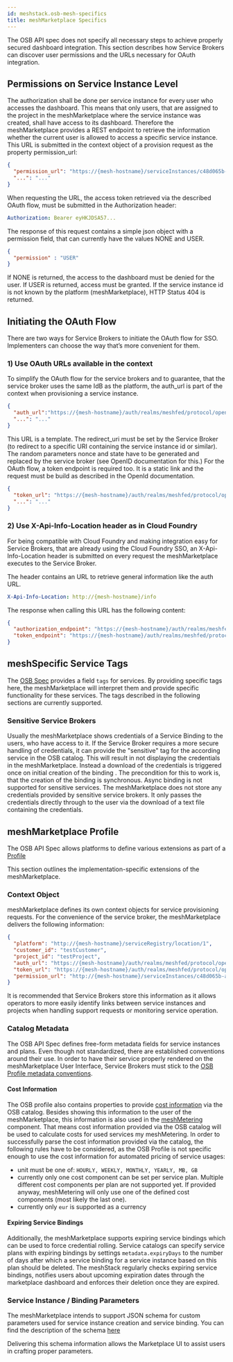 ```yaml
---
id: meshstack.osb-mesh-specifics
title: meshMarketplace Specifics
---
```


The OSB API spec does not specify all necessary steps to achieve properly secured dashboard integration. This section describes how Service Brokers can discover user permissions and the URLs necessary for OAuth integration.

## Permissions on Service Instance Level

The authorization shall be done per service instance for every user who accesses the dashboard. This means that only users, that are assigned to the project in the meshMarketplace where the service instance was created, shall have access to its dashboard. Therefore the meshMarketplace provides a REST endpoint to retrieve the information whether the current user is allowed to access a specific service instance. This URL is submitted in the context object of a provision request as the property permission_url:

```json
{
  "permission_url": "https://{mesh-hostname}/serviceInstances/c48d065b-a123-4a1e-8021-2965928d022d/permissions",
  "...": "..."
}
```

When requesting the URL, the access token retrieved via the described OAuth flow, must be submitted in the Authorization header:

```yml
Authorization: Bearer eyHKJDSA57...
```

The response of this request contains a simple json object with a permission field, that can currently have the values NONE and USER.

```json
{
  "permission" : "USER"
}
```

If NONE is returned, the access to the dashboard must be denied for the user. If USER is returned, access must be granted. If the service instance id is not known by the platform (meshMarketplace), HTTP Status 404 is returned.

## Initiating the OAuth Flow

There are two ways for Service Brokers to initiate the OAuth flow for SSO. Implementers can choose the way that’s more convenient for them.

### 1) Use OAuth URLs available in the context

To simplify the OAuth flow for the service brokers and to guarantee, that the service broker uses the same IdB as the platform, the auth_url is part of the context when provisioning a service instance.

```json
{
  "auth_url":"https://{mesh-hostname}/auth/realms/meshfed/protocol/openid-connect/auth?client_id=my-service-client-id&response_type=code&redirect_uri={redirect_uri}&nonce={nonce}&state={state}",
  "...": "..."
}
```

This URL is a template. The redirect_uri must be set by the Service Broker (to redirect to a specific URI containing the service instance id or similar). The random parameters nonce and state have to be generated and replaced by the service broker (see OpenID documentation for this.)
For the OAuth flow, a token endpoint is required too. It is a static link and the request must be build as described in the OpenId documentation.

```json
{
  "token_url": "https://{mesh-hostname}/auth/realms/meshfed/protocol/openid-connect/token",
  "...": "..."
}
```

### 2) Use X-Api-Info-Location header as in Cloud Foundry

For being compatible with Cloud Foundry and making integration easy for Service Brokers, that are already using the Cloud Foundry SSO, an X-Api-Info-Location header is submitted on every request the meshMarketplace executes to the Service Broker.

The header contains an URL to retrieve general information like the auth URL.

```yml
X-Api-Info-Location: http://{mesh-hostname}/info
```

The response when calling this URL has the following content:

```json
{
  "authorization_endpoint": "https://{mesh-hostname}/auth/realms/meshfed/protocol/openid-connect/auth",
  "token_endpoint": "https://{mesh-hostname}/auth/realms/meshfed/protocol/openid-connect/token"
}
```

## meshSpecific Service Tags

The [OSB Spec](https://github.com/openservicebrokerapi/servicebroker/blob/v2.14/spec.md#service-object) provides a field `tags` for services. By providing specific tags here, the meshMarketplace will interpret them and provide specific functionality for these services. The tags described in the following sections are currently supported.

### Sensitive Service Brokers

Usually the meshMarketplace shows credentials of a Service Binding to the users, who have access to it. If the Service Broker requires a more secure handling of credentials, it can provide the "sensitive" tag for the according service in the OSB catalog. This will result in not displaying the credentials in the meshMarketplace. Instead a download of the credentials is triggered once on initial creation of the binding . The precondition for this to work is, that the creation of the binding is synchronous. Async binding is not supported for sensitive services. The meshMarketplace does not store any credentials provided by sensitive service brokers. It only passes the credentials directly through to the user via the download of a text file containing the credentials.

## meshMarketplace Profile

The OSB API Spec allows platforms to define various extensions as part of a [Profile](https://github.com/openservicebrokerapi/servicebroker/blob/v2.14/profile.md)

This section outlines the implementation-specific extensions of the meshMarketplace.

### Context Object

meshMarketplace defines its own context objects for service provisioning requests. For the convenience of the service broker, the meshMarketplace delivers the following information:

```json
{
  "platform": "http://{mesh-hostname}/serviceRegistry/location/1",
  "customer_id": "testCustomer",
  "project_id": "testProject",
  "auth_url": "https://{mesh-hostname}/auth/realms/meshfed/protocol/openid-connect/auth?client_id=1d4ad6d8-dfaa-4913-9c12-fd64b42a5c8d&response_type=code&redirect_uri={redirect_uri}&nonce={nonce}&state={state}",
  "token_url": "https://{mesh-hostname}/auth/realms/meshfed/protocol/openid-connect/token",
  "permission_url": "http://{mesh-hostname}/serviceInstances/c48d065b-a123-4a1e-8021-2965928d022d/permissions"
}
```

It is recommended that Service Brokers store this information as it allows operators to more easily identify links between service instances and projects when handling support requests or monitoring service operation.

### Catalog Metadata

The OSB API Spec defines free-form metadata fields for service instances and plans. Even though not standardized, there are established conventions around their use. In order to have their service properly rendered on the meshMarketplace User Interface, Service Brokers must stick to the [OSB Profile metadata conventions](https://github.com/openservicebrokerapi/servicebroker/blob/master/profile.md#service-metadata).

#### Cost Information

The OSB profile also contains properties to provide [cost information](https://github.com/openservicebrokerapi/servicebroker/blob/master/profile.md#cost-object) via the OSB catalog. Besides showing this information to the user of the meshMarketplace, this information is also used in the [meshMetering](meshstack.metering-meshmarketplace.md) component. That means cost information provided via the OSB catalog will be used to calculate costs for used services my meshMetering. In order to successfully parse the cost information provided via the catalog, the following rules have to be considered, as the OSB Profile is not specific enough to use the cost information for automated pricing of service usages:

- unit must be one of: `HOURLY, WEEKLY, MONTHLY, YEARLY, MB, GB`
- currently only one cost component can be set per service plan. Multiple different cost components per plan are not supported yet. If provided anyway, meshMetering will only use one of the defined cost components (most likely the last one).
- currently only `eur` is supported as a currency

#### Expiring Service Bindings

Additionally, the meshMarketplace supports expiring service bindings which can be used to force credential rolling. Service catalogs can specify service plans with expiring bindings by settings `metadata.expiryDays` to the number of days after which a service binding for a service instance based on this plan should be deleted.
The meshStack regularly checks expiring service bindings, notifies users about upcoming expiration dates through the marketplace dashboard and enforces their deletion once they are expired.

### Service Instance / Binding Parameters

The meshMarketplace intends to support JSON schema for custom parameters used for service instance creation and service binding. You can find the description of the schema [here](https://github.com/openservicebrokerapi/servicebroker/blob/v2.14/spec.md#schemas-object)

Delivering this schema information allows the Marketplace UI to assist users in crafting proper parameters.
